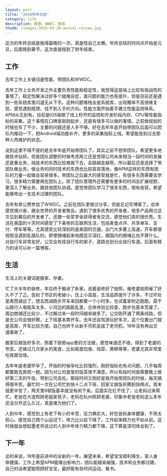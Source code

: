 ```yaml
---
layout: post
title: "2018年终总结"
category: life
description: 搬家、WWDC、做饭
thumb: /images/2019-03-28-annual-review.jpg
---
```


这次的年终总结是拖得最晚的一次，真是怪自己太懒。年终总结的时间点开始是元旦，后面拖到春节，这次直接拖到了财年结束。

## 工作

去年工作上关键词是性能、带团队和WWDC。

去年工作上业务开发之外主要负责性能和稳定性，我觉得这是端上比较有挑战性的事情了。稳定性解决过好多个疑难杂症，查问题的能力也有提升，但是目前还是遇到一些系统库里闪退无从下手。这种问题堆栈全是系统库，出现概率不高很难复现，感觉遇到瓶颈，找不到入手的方向。性能方面开始着手建立性能监控体系，APM从无到有。目前是iOS端做了线上秒开的监控和开发阶段内存、CPU等性能指标的采集。这个事情在口碑是刚刚起步，还是有很多可以做的事情。之前做规划的时候也写了不少，主要的问题还是人手不够。好在去年年底开始带团队后面可以团队内推动一下，把Android端功能补齐，更多的采集指标上线。希望能告别过去那种人肉维护的状态。

说到这里不得不提的是去年年底开始带团队了。其实之前不想带团队，希望更多地做技术钻研。但是团队调整的时候考虑再三还是觉得公司未来相当一段时间的发展还是重业务，纯技术的东西比较难做下去，会路越走越窄。所以最后还是选择了带团队做业务，做业务的同时技术的东西也比较容易落地，像APM这样的东西有团队的力量一起做会容易很多。带团队之后最大的感受就是忙，有很多东西需要去学习，很多精力需要用在团队上。除了团队管理外还需要有更多的时间去扩展视野，更深入了解业务，跟其他团队协调。感觉带团队学习了很多东西，很有收获。希望能够带出一支技术过硬的团队。

去年有幸公费参加了WWDC。之前在团队里做过分享，但是忘记写博客了。总体感觉很兴奋，跟全世界的开发者聚会。遇到了很多优秀的开发者，很多产品用过这次见到幕后的开发者了。还跟一些奖学金获得者有交流，感觉他们真的很优秀。生活在美国的十天时间感受了下美帝的互联网生活，包括美食点评、共享单车、支付、停车等等。尤其感受比较深刻的是美国的交通，出门大多要上高速，开车都很规矩没遇到乱插队的。即使拥堵起来地图显示深红，跟国内的拥堵比也不算什么。对自行车非常友好，公交会有挂自行车的架子，道路也划分出自行车道。后面有精力的话可以补一篇博客。

## 生活

生活上的关键词是搬家、孕妻。

忙了大半年的装修，年后终于搬进了新家。说着装修好了拍照，催老婆拍照催了好久不了了之。告别了市区的老破小，住上小高层，生活品质提升了许多。不过坏处是离西湖远了，想去西湖跑步开车来回都要一个小时多。也试着家附近跑跑，莫干山路行人电瓶车太多，小河边的路脏乱差，总体体验比较差，跑步也基本荒废了。周边商铺还比较少，不过搬过来一段时间越来越多了。公交刚开通了两条线路，但是去公司会很折腾，上下班基本靠开车。去年还自驾游玩好多次，这个位置出门就是高架，开车比较方便。自己也终于从新手司机变成了老司机，18年没有再出交通事故了。

搬家后做饭好多次，照着下厨房app里的方法做，感觉味道还不错，得到了老婆的夸奖。还做过几次家乡的美食，比如莜面饸烙、炖菜、黄糕等等，老婆尤其非常爱吃莜面饸烙。

去年年底老婆怀孕了。开始的时候孕吐比较强烈，刚好指标也有点问题，几乎每周都要跑去医院一趟。因为对公司食堂的饭菜很不满意，所以有段时间我需要晚上做好第二天的午饭，带到公司去吃。那段时间又刚好是我开始带团队的时候，每天搞得很辛苦。最忙的一次在公司忙到快十二点下班，回家又做饭折腾到快两点。周末就更辛苦了，两天里6顿饭基本就没有闲下来。后面实在扛不住了，让老妈过来帮忙。老爸在大连照顾老姐家孩子，老妈在杭州照顾老婆。印象中老爸老妈这么多年还没分开这么久过，真是难为他们了。

人到中年，感觉到上有老下有小的辛苦，压力确实大。好在爸妈身体健康，不用太担心。感觉自己爬个山运动下，体力比以前下降了。工作起来精力也不如从前。这时候就会想起墨老师说过的人到中年体力精力都下降，这下算是深切体会到了。

## 下一年

总的来说，18年是前进中的全新的一年。展望未来，希望宝宝顺利降生，家人身体健康。工作上希望APM能做出影响力，团队能越来越强，技术和业务都过硬。自己的话希望能照顾好宝宝，最好能有些时间运动、看书。
